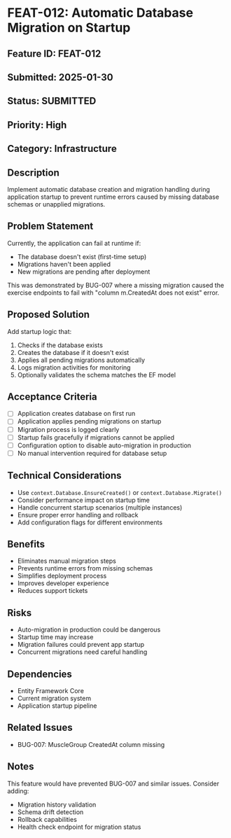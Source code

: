# FEAT-012: Automatic Database Migration on Startup

## Feature ID: FEAT-012
## Submitted: 2025-01-30
## Status: SUBMITTED
## Priority: High
## Category: Infrastructure

## Description
Implement automatic database creation and migration handling during application startup to prevent runtime errors caused by missing database schemas or unapplied migrations.

## Problem Statement
Currently, the application can fail at runtime if:
- The database doesn't exist (first-time setup)
- Migrations haven't been applied
- New migrations are pending after deployment

This was demonstrated by BUG-007 where a missing migration caused the exercise endpoints to fail with "column m.CreatedAt does not exist" error.

## Proposed Solution
Add startup logic that:
1. Checks if the database exists
2. Creates the database if it doesn't exist
3. Applies all pending migrations automatically
4. Logs migration activities for monitoring
5. Optionally validates the schema matches the EF model

## Acceptance Criteria
- [ ] Application creates database on first run
- [ ] Application applies pending migrations on startup
- [ ] Migration process is logged clearly
- [ ] Startup fails gracefully if migrations cannot be applied
- [ ] Configuration option to disable auto-migration in production
- [ ] No manual intervention required for database setup

## Technical Considerations
- Use `context.Database.EnsureCreated()` or `context.Database.Migrate()`
- Consider performance impact on startup time
- Handle concurrent startup scenarios (multiple instances)
- Ensure proper error handling and rollback
- Add configuration flags for different environments

## Benefits
- Eliminates manual migration steps
- Prevents runtime errors from missing schemas
- Simplifies deployment process
- Improves developer experience
- Reduces support tickets

## Risks
- Auto-migration in production could be dangerous
- Startup time may increase
- Migration failures could prevent app startup
- Concurrent migrations need careful handling

## Dependencies
- Entity Framework Core
- Current migration system
- Application startup pipeline

## Related Issues
- BUG-007: MuscleGroup CreatedAt column missing

## Notes
This feature would have prevented BUG-007 and similar issues. Consider adding:
- Migration history validation
- Schema drift detection
- Rollback capabilities
- Health check endpoint for migration status